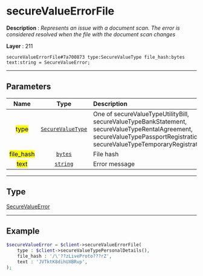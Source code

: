 # secureValueErrorFile

**Description** : *Represents an issue with a document scan. The error is considered resolved when the file with the document scan changes*

**Layer** : 211

```tl
secureValueErrorFile#7a700873 type:SecureValueType file_hash:bytes text:string = SecureValueError;
```

---

## Parameters

| Name | Type | Description |
| :---: | :---: | :--- |
| <mark>type</mark> | [`SecureValueType`](type/SecureValueType) | One of secureValueTypeUtilityBill, secureValueTypeBankStatement, secureValueTypeRentalAgreement, secureValueTypePassportRegistration, secureValueTypeTemporaryRegistration |
| <mark>file_hash</mark> | [`bytes`](type/bytes) | File hash |
| <mark>text</mark> | [`string`](type/string) | Error message |

---

## Type

[SecureValueError](type/SecureValueError)

---

## Example

```php
$secureValueError = $client->secureValueErrorFile(
	type : $client->secureValueTypePersonalDetails(),
	file_hash : '/\'??zLiveProto???rZ',
	text : 'JVTktK8dihUXBRvp',
);
```
